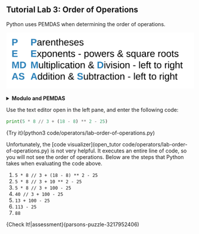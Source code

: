 ## Tutorial Lab 3: Order of Operations

Python uses PEMDAS when determining the order of operations.

![PEMDAS](.guides/images/pemdas.png)

<details><summary><b>Modulo and PEMDAS</b></summary>Since modulo is based on division, modulo operations happen at the time of multiplication and division, going from left to right.</details>

Use the text editor open in the left pane, and enter the following code:

```python
print(5 * 8 // 3 + (18 - 8) ** 2 - 25)
```

{Try it}(python3 code/operators/lab-order-of-operations.py)

Unfortunately, the [code visualizer](open_tutor code/operators/lab-order-of-operations.py) is not very helpful. It executes an entire line of code, so you will not see the order of operations. Below are the steps that Python takes when evaluating the code above.
1) `5 * 8 // 3 + (18 - 8) ** 2 - 25`
2) `5 * 8 // 3 + 10 ** 2 - 25`
3) `5 * 8 // 3 + 100 - 25`
4) `40 // 3 + 100 - 25`
5) `13 + 100 - 25`
6) `113 - 25`
7) `88`

{Check It!|assessment}(parsons-puzzle-3217952406)